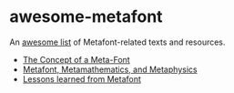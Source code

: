 # awesome-metafont
An [awesome list](https://github.com/topics/awesome-list) of Metafont-related texts and resources.

* [The Concept of a Meta-Font](http://visiblelanguagejournal.com/issue/61/article/748)
* [Metafont, Metamathematics, and Metaphysics](http://visiblelanguagejournal.com/issue/64/article/769)
* [Lessons learned from Metafont](http://visiblelanguagejournal.com/issue/73/article/91)
